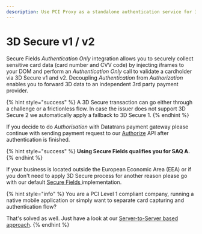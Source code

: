 ```yaml
---
description: Use PCI Proxy as a standalone authentication service for 3D Secure v1 and v2.
---
```


# 3D Secure v1 / v2

Secure Fields _Authentication Only_ integration allows you to securely collect sensitive card data \(card number and CVV code\) by injecting iframes to your DOM and perform an _Authentication Only_ call to validate a cardholder via 3D Secure v1 and v2. Decoupling _Authentication_ from _Authorization_ enables you to forward 3D data to an independent 3rd party payment provider. 

{% hint style="success" %}
A 3D Secure transaction can go either through a challenge or a frictionless flow. In case the issuer does not support 3D Secure 2 we automatically apply a fallback to 3D Secure 1.
{% endhint %}

If you decide to do _Authorisation_ with Datatrans payment gateway please continue with sending payment request to our [Authorize](authorize.md) API after authentication is finished. 

{% hint style="success" %}
**Using Secure Fields qualifies you for SAQ A.**
{% endhint %}

If your business is located outside the European Economic Area \(EEA\) or if you don't need to apply 3D Secure process for another reason please go with our default [Secure Fields ](../../collect-and-store-cards/capture-iframes/)implementation. 

{% hint style="info" %}
You are a PCI Level 1 compliant company, running a native mobile application or simply want to separate card capturing and authentication flow? 

That's solved as well. Just have a look at our [Server-to-Server based approach](api-beta.md). 
{% endhint %}



